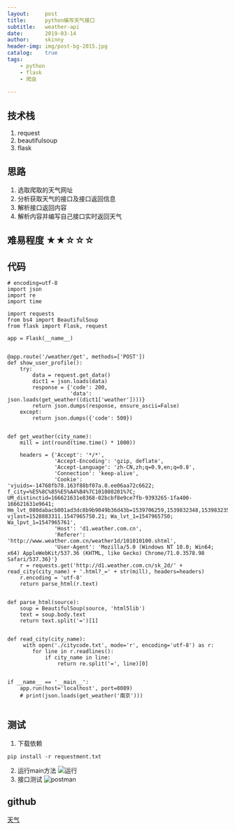```yaml
---
layout:     post
title:      python编写天气接口
subtitle:   weather-api
date:       2019-03-14
author:     skinny
header-img: img/post-bg-2015.jpg
catalog:    true
tags:
    - python
    - flask
    - 爬虫
    
---
```


## 技术栈

1. request
2. beautifulsoup
3. flask


## 思路

1. 选取爬取的天气网址
2. 分析获取天气的接口及接口返回信息
3. 解析接口返回内容
4. 解析内容并编写自己接口实时返回天气

## 难易程度 ★★☆☆☆

## 代码

```
# encoding=utf-8
import json
import re
import time

import requests
from bs4 import BeautifulSoup
from flask import Flask, request

app = Flask(__name__)


@app.route('/weather/get', methods=['POST'])
def show_user_profile():
    try:
        data = request.get_data()
        dict1 = json.loads(data)
        response = {'code': 200,
                    'data': json.loads(get_weather((dict1['weather'])))}
        return json.dumps(response, ensure_ascii=False)
    except:
        return json.dumps({'code': 500})


def get_weather(city_name):
    mill = int(round(time.time() * 1000))

    headers = {'Accept': '*/*',
               'Accept-Encoding': 'gzip, deflate',
               'Accept-Language': 'zh-CN,zh;q=0.9,en;q=0.8',
               'Connection': 'keep-alive',
               'Cookie': 'vjuids=-14768fb78.163f88bf07a.0.ee06aa72c6622; f_city=%E5%8C%85%E5%A4%B4%7C101080201%7C; UM_distinctid=166621631e8368-02bcbf8e9ce7fb-9393265-1fa400-166621631e9641; Hm_lvt_080dabacb001ad3dc8b9b9049b36d43b=1539706259,1539832348,1539832353,1539856676; vjlast=1528883311.1547965750.21; Wa_lvt_1=1547965750; Wa_lpvt_1=1547965761',
               'Host': 'd1.weather.com.cn',
               'Referer': 'http://www.weather.com.cn/weather1d/101010100.shtml',
               'User-Agent': 'Mozilla/5.0 (Windows NT 10.0; Win64; x64) AppleWebKit/537.36 (KHTML, like Gecko) Chrome/71.0.3578.98 Safari/537.36}'}
    r = requests.get('http://d1.weather.com.cn/sk_2d/' + read_city(city_name) + '.html?_=' + str(mill), headers=headers)
    r.encoding = 'utf-8'
    return parse_html(r.text)


def parse_html(source):
    soup = BeautifulSoup(source, 'html5lib')
    text = soup.body.text
    return text.split('=')[1]


def read_city(city_name):
     with open('./citycode.txt', mode='r', encoding='utf-8') as r:
        for line in r.readlines():
            if city_name in line:
                return re.split('=', line)[0]


if __name__ == '__main__':
    app.run(host='localhost', port=8089)
    # print(json.loads(get_weather('南京')))


```

## 测试

1. 下载依赖
```
pip install -r requestment.txt
```
2. 运行main方法
![运行](https://upload-images.jianshu.io/upload_images/6777588-88bae94926fafc62.png?imageMogr2/auto-orient/strip%7CimageView2/2/w/1240)
3. 接口测试
![postman](https://upload-images.jianshu.io/upload_images/6777588-1d271756ec7f357a.png?imageMogr2/auto-orient/strip%7CimageView2/2/w/1240)

## github

[天气](https://github.com/597410004/python-weather-api)



